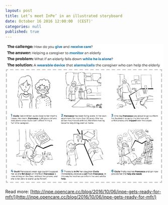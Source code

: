 ```yaml
---
layout: post
title: Let’s meet InPe’ in an illustrated storyboard
date: October 16 2016 12:00:00  (CEST)'
categories: null
published: true
---
```


![image storyboard](/docs/assets/inpestoryboard.jpg)

Read more:
[http://inpe.opencare.cc/blog/2016/10/06/inpe-gets-ready-for-mfr/](http://inpe.opencare.cc/blog/2016/10/06/inpe-gets-ready-for-mfr/)
